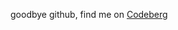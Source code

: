 <!---
minding-myown-business/minding-myown-business is a ✨ special ✨ repository because its `README.md` (this file) appears on your GitHub profile.
You can click the Preview link to take a look at your changes.
--->
goodbye github, find me on [Codeberg](https://codeberg.org/mould)
